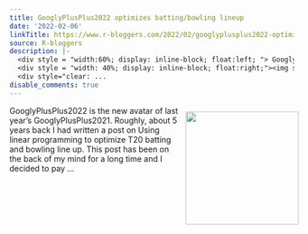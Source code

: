 ```yaml
---
title: GooglyPlusPlus2022 optimizes batting/bowling lineup
date: '2022-02-06'
linkTitle: https://www.r-bloggers.com/2022/02/googlyplusplus2022-optimizes-batting-bowling-lineup/
source: R-bloggers
description: |-
  <div style = "width:60%; display: inline-block; float:left; "> GooglyPlusPlus2022 is the new avatar of last year’s GooglyPlusPlus2021. Roughly, about 5 years back I had written a post on Using linear programming to optimize T20 batting and bowling line up. This post has been on the back of my mind for a long time and I decided to pay ...</div>
  <div style = "width: 40%; display: inline-block; float:right;"><img src=' https://gigadom.files.wordpress.com/2022/02/screenshot-2022-02-06-at-10.01.27-am-1.png?w=1024' width = "200" style = "padding: 10px;" /></div>
  <div style="clear: ...
disable_comments: true
---
```

<div style = "width:60%; display: inline-block; float:left; "> GooglyPlusPlus2022 is the new avatar of last year’s GooglyPlusPlus2021. Roughly, about 5 years back I had written a post on Using linear programming to optimize T20 batting and bowling line up. This post has been on the back of my mind for a long time and I decided to pay ...</div>
<div style = "width: 40%; display: inline-block; float:right;"><img src=' https://gigadom.files.wordpress.com/2022/02/screenshot-2022-02-06-at-10.01.27-am-1.png?w=1024' width = "200" style = "padding: 10px;" /></div>
<div style="clear: ...